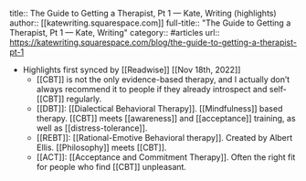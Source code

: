 title:: The Guide to Getting a Therapist, Pt 1 — Kate, Writing (highlights)
author:: [[katewriting.squarespace.com]]
full-title:: "The Guide to Getting a Therapist, Pt 1 — Kate, Writing"
category:: #articles
url:: https://katewriting.squarespace.com/blog/the-guide-to-getting-a-therapist-pt-1

- Highlights first synced by [[Readwise]] [[Nov 18th, 2022]]
	- [[CBT]] is not the only evidence-based therapy, and I actually don’t always recommend it to people if they already introspect and self-[[CBT]] regularly.
	- [[DBT]]: [[Dialectical Behavioral Therapy]]. [[Mindfulness]] based therapy. [[CBT]] meets [[awareness]] and [[acceptance]] training, as well as [[distress-tolerance]].
	- [[REBT]]: [[Rational-Emotive Behavioral therapy]]. Created by Albert Ellis. [[Philosophy]] meets [[CBT]].
	- [[ACT]]: [[Acceptance and Commitment Therapy]]. Often the right fit for people who find [[CBT]] unpleasant.